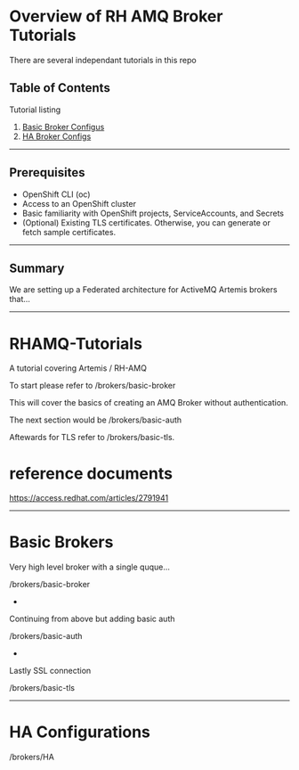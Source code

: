 # Overview of RH AMQ Broker Tutorials

There are several independant tutorials in this repo

## Table of Contents

Tutorial listing

1. [Basic Broker Configus](#basic-brokers)  
2. [HA Broker Configs](#ha-configurations)  

---

## Prerequisites

- OpenShift CLI (oc)  
- Access to an OpenShift cluster  
- Basic familiarity with OpenShift projects, ServiceAccounts, and Secrets
- (Optional) Existing TLS certificates. Otherwise, you can generate or fetch sample certificates.  

---


## Summary

We are setting up a Federated architecture for ActiveMQ Artemis brokers that...

---


# RHAMQ-Tutorials
A tutorial covering Artemis / RH-AMQ


To start please refer to /brokers/basic-broker

This will cover the basics of creating an AMQ Broker without authentication.

The next section would be /brokers/basic-auth

Aftewards for TLS refer to /brokers/basic-tls.


# reference documents
https://access.redhat.com/articles/2791941

---

# Basic Brokers

Very high level broker with a single quque...

/brokers/basic-broker

-

Continuing from above but adding basic auth

/brokers/basic-auth

-

Lastly SSL connection

/brokers/basic-tls

---

# HA Configurations

/brokers/HA
